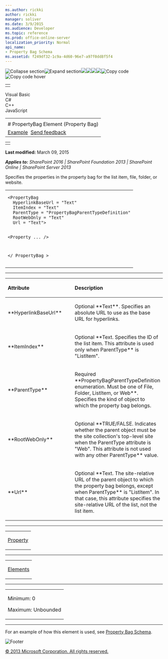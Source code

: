 ```yaml
---
ms.author: rickki
author: rickki
manager: soliver
ms.date: 3/9/2015
ms.audience: Developer
ms.topic: reference
ms.prod: office-online-server
localization_priority: Normal
api_name:
- Property Bag Schema
ms.assetid: f249df32-1c9a-4d60-96e7-a97f0dd8f5f4
---
```


![Collapse
section](../icons/collapse_all.gif "Collapse section")![Expand
section](../icons/expand_all.gif "Expand section")![](../icons/collapse_all.gif)![](../icons/expand_all.gif)![](../icons/dropdown.gif)![](../icons/dropdownHover.gif)![Copy
code](../icons/copycode.gif "Copy code")![Copy code
hover](../icons/copycodeHighlight.gif "Copy code hover")
<table>
<tbody>
<tr class="odd">
<td align="left"></td>
</tr>
</tbody>
</table>

Visual Basic  
C\#  
C++  
JavaScript  

<table>
<tbody>
<tr class="odd">
<td align="left"><span id="runningHeaderText"></span></td>
</tr>
<tr class="even">
<td align="left"># PropertyBag Element (Property Bag)</td>
</tr>
<tr class="odd">
<td align="left"><a href="#exampleToggle">Example</a>  <span id="headfeedbackarea" class="feedbackhead"><a href="javascript:SubmitFeedback(&#39;docthis@Microsoft.com&#39;,&#39;&#39;,&#39;&#39;,&#39;&#39;,&#39;1.0.18082.1225&#39;,&#39;%0\dThank%20you%20for%20your%20feedback.%20The%20developer%20writing%20teams%20use%20your%20feedback%20to%20improve%20documentation.%20While%20we%20are%20reviewing%20your%20feedback,%20we%20may%20send%20you%20e-mail%20to%20ask%20for%20clarification%20or%20feedback%20on%20a%20solution.%20We%20do%20not%20use%20your%20e-mail%20address%20for%20any%20other%20purpose%20and%20we%20delete%20it%20after%20we%20finish%20our%20review.%0\AFor%20further%20information%20about%20the%20privacy%20policies%20of%20Microsoft,%20please%20see%20http://privacy.microsoft.com/en-us/default.aspx.%0\A%0\d&#39;,&#39;Customer%20feedback&#39;);">Send feedback</a></span></td>
</tr>
</tbody>
</table>

<table>
<colgroup>
<col width="100%" />
</colgroup>
<tbody>
<tr class="odd">
<td align="left"></td>
</tr>
</tbody>
</table>

**Last modified:** March 09, 2015

***Applies to:** SharePoint 2016 | SharePoint Foundation 2013 |
SharePoint Online | SharePoint Server 2013*

Specifies the properties in the property bag for the list item, file,
folder, or website.

<span codelanguage="other"></span>
<table>
<colgroup>
<col width="100%" />
</colgroup>
<tbody>
<tr class="odd">
<td align="left"><pre><code>&lt;PropertyBag
  HyperlinkBaseUrl = &quot;Text&quot;
  ItemIndex = &quot;Text&quot;
  ParentType = &quot;PropertyBagParentTypeDefinition&quot;
  RootWebOnly = &quot;Text&quot;
  Url = &quot;Text&quot;&gt;

  &lt;Property  ... /&gt;

&lt;/ PropertyBag &gt;</code></pre></td>
</tr>
</tbody>
</table>


-----------------------------------------------------------------------------------------------------------------------------------------------------------------------------------------------

<table>
<colgroup>
<col width="50%" />
<col width="50%" />
</colgroup>
<thead>
<tr class="header">
<th align="left"><p>Attribute</p></th>
<th align="left"><p>Description</p></th>
</tr>
</thead>
<tbody>
<tr class="odd">
<td align="left"><p>**HyperlinkBaseUrl**</p></td>
<td align="left"><p>Optional **Text**. Specifies an absolute URL to use as the base URL for hyperlinks.</p></td>
</tr>
<tr class="even">
<td align="left"><p>**ItemIndex**</p></td>
<td align="left"><p>Optional **Text</span>. Specifies the ID of the list item. This attribute is used only when <span class="keyword">ParentType** is &quot;ListItem&quot;.</p></td>
</tr>
<tr class="odd">
<td align="left"><p>**ParentType**</p></td>
<td align="left"><p>Required **PropertyBagParentTypeDefinition</span> enumeration. Must be one of <span class="keyword">File</span>, <span class="keyword">Folder</span>, <span class="keyword">ListItem</span>, or <span class="keyword">Web**. Specifies the kind of object to which the property bag belongs.</p></td>
</tr>
<tr class="even">
<td align="left"><p>**RootWebOnly**</p></td>
<td align="left"><p>Optional **TRUE/FALSE</span>. Indicates whether the parent object must be the site collection's top-level site when the <span class="keyword">ParentType</span> attribute is &quot;Web&quot;. This attribute is not used with any other <span class="keyword">ParentType** value.</p></td>
</tr>
<tr class="odd">
<td align="left"><p>**Url**</p></td>
<td align="left"><p>Optional **Text</span>. The site-relative URL of the parent object to which the property bag belongs, except when <span class="keyword">ParentType** is &quot;ListItem&quot;. In that case, this attribute specifies the site-relative URL of the list, not the list item.</p></td>
</tr>
</tbody>
</table>


---------------------------------------------------------------------------------------------------------------------------------------------------------------------------------------------------

<table>
<colgroup>
<col width="100%" />
</colgroup>
<tbody>
<tr class="odd">
<td align="left"><p><a href="property-element-property-bag.htm">Property</a></p></td>
</tr>
</tbody>
</table>


----------------------------------------------------------------------------------------------------------------------------------------------------------------------------------------------------

<table>
<colgroup>
<col width="100%" />
</colgroup>
<tbody>
<tr class="odd">
<td align="left"><p><a href="elements-element-property-bag.htm">Elements</a></p></td>
</tr>
</tbody>
</table>


------------------------------------------------------------------------------------------------------------------------------------------------------------------------------------------------

<table>
<colgroup>
<col width="100%" />
</colgroup>
<tbody>
<tr class="odd">
<td align="left"><p>Minimum: 0</p>
<p>Maximum: Unbounded</p></td>
</tr>
</tbody>
</table>


------------------------------------------------------------------------------------------------------------------------------------------------------------------------------------------

For an example of how this element is used, see <span
sdata="link">[Property Bag
Schema](property-bag-schema.htm)</span>.

![Footer](../icons/footer.gif "Footer")

[© 2013 Microsoft Corporation. All rights
reserved.](office-2013-documentation-copyright-notice.htm)



